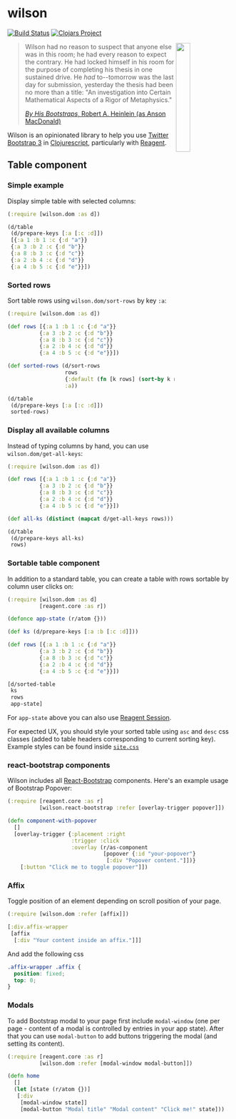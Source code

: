 # wilson

[![Build Status](https://travis-ci.org/RackSec/wilson.svg?branch=master)](https://travis-ci.org/RackSec/wilson)
[![Clojars Project](http://clojars.org/wilson/latest-version.svg)](http://clojars.org/wilson)

<img width="25%" src="https://upload.wikimedia.org/wikipedia/en/a/aa/By_His_Bootstraps_ASF_Oct_1941.jpg" align="right">

> Wilson had no reason to suspect that anyone else was in this room;
> he had every reason to expect the contrary. He had locked himself in
> his room for the purpose of completing his thesis in one sustained
> drive. He *had* to--tomorrow was the last day for submission,
> yesterday the thesis had been no more than a title: "An
> investigation into Certain Mathematical Aspects of a Rigor of
> Metaphysics."
>
> [*By His Bootstraps*, Robert A. Heinlein (as Anson MacDonald)][book]

Wilson is an opinionated library to help you use [Twitter Bootstrap 3][bs3] in [Clojurescript][cljs], particularly with [Reagent][reagent].


## Table component

### Simple example
Display simple table with selected columns:

```clojure
(:require [wilson.dom :as d])

(d/table
 (d/prepare-keys [:a [:c :d]])
 [{:a 1 :b 1 :c {:d "a"}}
 {:a 3 :b 2 :c {:d "b"}}
 {:a 8 :b 3 :c {:d "c"}}
 {:a 2 :b 4 :c {:d "d"}}
 {:a 4 :b 5 :c {:d "e"}}])
```

### Sorted rows
Sort table rows using `wilson.dom/sort-rows` by key `:a`:

```clojure
(:require [wilson.dom :as d])

(def rows [{:a 1 :b 1 :c {:d "a"}}
          {:a 3 :b 2 :c {:d "b"}}
          {:a 8 :b 3 :c {:d "c"}}
          {:a 2 :b 4 :c {:d "d"}}
          {:a 4 :b 5 :c {:d "e"}}])

(def sorted-rows (d/sort-rows
                  rows
                  {:default (fn [k rows] (sort-by k rows))}
                  :a))

(d/table
 (d/prepare-keys [:a [:c :d]])
 sorted-rows)
```

### Display all available columns
Instead of typing columns by hand, you can use `wilson.dom/get-all-keys`:

```clojure
(:require [wilson.dom :as d])

(def rows [{:a 1 :b 1 :c {:d "a"}}
          {:a 3 :b 2 :c {:d "b"}}
          {:a 8 :b 3 :c {:d "c"}}
          {:a 2 :b 4 :c {:d "d"}}
          {:a 4 :b 5 :c {:d "e"}}])

(def all-ks (distinct (mapcat d/get-all-keys rows)))

(d/table
 (d/prepare-keys all-ks)
 rows)
```

### Sortable table component
In addition to a standard table, you can create a table with rows sortable by column user clicks on:

```clojure
(:require [wilson.dom :as d]
          [reagent.core :as r])

(defonce app-state (r/atom {}))

(def ks (d/prepare-keys [:a :b [:c :d]]))

(def rows [{:a 1 :b 1 :c {:d "a"}}
          {:a 3 :b 2 :c {:d "b"}}
          {:a 8 :b 3 :c {:d "c"}}
          {:a 2 :b 4 :c {:d "d"}}
          {:a 4 :b 5 :c {:d "e"}}])

[d/sorted-table
 ks
 rows
 app-state]
```

For `app-state` above you can also use [Reagent Session][session].

For expected UX, you should style your sorted table using `asc` and `desc` css classes (added to table headers corresponding to current sorting key). Example styles can be found inside [`site.css`][site-css]

### react-bootstrap components
Wilson includes all [React-Bootstrap](https://react-bootstrap.github.io/) components.
Here's an example usage of Bootstrap Popover:

```clojure
(:require [reagent.core :as r]
          [wilson.react-bootstrap :refer [overlay-trigger popover]])

(defn component-with-popover
  []
  [overlay-trigger {:placement :right
                    :trigger :click
                    :overlay (r/as-component
                              [popover {:id "your-popover"}
                               [:div "Popover content."]])}
    [:button "Click me to toggle popover"]])
```

### Affix
Toggle position of an element depending on scroll position of your page.

```clojure
(:require [wilson.dom :refer [affix]])

[:div.affix-wrapper
 [affix
  [:div "Your content inside an affix."]]]
```

And add the following css

```css
.affix-wrapper .affix {
  position: fixed;
  top: 0;
}
```

### Modals
To add Bootstrap modal to your page first include `modal-window`
(one per page - content of a modal is controlled by entries in your app state).
After that you can use `modal-button` to add buttons triggering the modal
(and setting its content).

```clojure
(:require [reagent.core :as r]
          [wilson.dom :refer [modal-window modal-button]])

(defn home
  []
  (let [state (r/atom {})]
   [:div
    [modal-window state]]
    [modal-button "Modal title" "Modal content" "Click me!" state]))
```


[book]: https://en.wikipedia.org/wiki/By_His_Bootstraps
[bs3]: http://getbootstrap.com/
[cljs]: https://github.com/clojure/clojurescript
[reagent]: https://holmsand.github.io/reagent/
[session]: https://github.com/reagent-project/reagent-utils#reagentsession
[site-css]: https://github.com/RackSec/wilson/blob/master/resources/public/css/site.css
